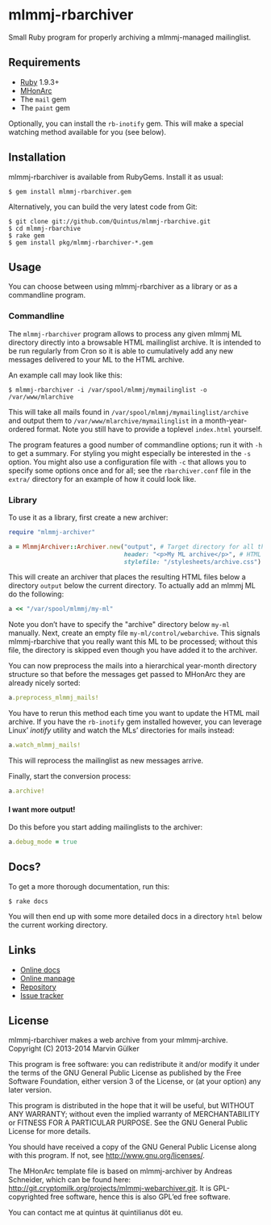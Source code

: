 mlmmj-rbarchiver
================

Small Ruby program for properly archiving a mlmmj-managed
mailinglist.

Requirements
------------

* [Ruby](http://ruby-lang.org) 1.9.3+
* [MHonArc](http://mhonarc.org)
* The `mail` gem
* The `paint` gem

Optionally, you can install the `rb-inotify` gem. This will make a
special watching method available for you (see below).

Installation
------------

mlmmj-rbarchiver is available from RubyGems. Install it as usual:

```
$ gem install mlmmj-rbarchiver.gem
```

Alternatively, you can build the very latest code from Git:

```
$ git clone git://github.com/Quintus/mlmmj-rbarchive.git
$ cd mlmmj-rbarchive
$ rake gem
$ gem install pkg/mlmmj-rbarchiver-*.gem
```

Usage
-----

You can choose between using mlmmj-rbarchiver as a library or as a
commandline program.

### Commandline ###

The `mlmmj-rbarchiver` program allows to process any given mlmmj ML
directory directly into a browsable HTML mailinglist archive. It is
intended to be run regularly from Cron so it is able to cumulatively
add any new messages delivered to your ML to the HTML archive.

An example call may look like this:

```
$ mlmmj-rbarchiver -i /var/spool/mlmmj/mymailinglist -o /var/www/mlarchive
```

This will take all mails found in
`/var/spool/mlmmj/mymailinglist/archive` and output them to
`/var/www/mlarchive/mymailinglist` in a month-year-ordered
format. Note you still have to provide a toplevel `index.html`
yourself.

The program features a good number of commandline options; run it with
`-h` to get a summary. For styling you might especially be interested
in the `-s` option. You might also use a configuration file with `-c`
that allows you to specify some options once and for all; see the
`rbarchiver.conf` file in the `extra/` directory for an example of how
it could look like.

### Library ###

To use it as a library, first create a new archiver:

``` ruby
require "mlmmj-archiver"

a = MlmmjArchiver::Archiver.new("output", # Target directory for all the messages
                                header: "<p>My ML archive</p>", # HTML to display at the top
                                stylefile: "/stylesheets/archive.css") # CSS stylesheet to reference from the HTML files
```

This will create an archiver that places the resulting HTML files
below a directory `output` below the current directory. To actually
add an mlmmj ML do the following:

``` ruby
a << "/var/spool/mlmmj/my-ml"
```

Note you don’t have to specify the "archive" directory below `my-ml`
manually. Next, create an empty file `my-ml/control/webarchive`. This
signals mlmmj-rbarchive that you really want this ML to be processed;
without this file, the directory is skipped even though you have added
it to the archiver.

You can now preprocess the mails into a hierarchical year-month
directory structure so that before the messages get passed to MHonArc
they are already nicely sorted:

``` ruby
a.preprocess_mlmmj_mails!
```

You have to rerun this method each time you want to update the HTML
mail archive. If you have the `rb-inotify` gem installed however, you
can leverage Linux’ _inotify_ utility and watch the MLs’ directories for
mails instead:

``` ruby
a.watch_mlmmj_mails!
```

This will reprocess the mailinglist as new messages arrive.

Finally, start the conversion process:

``` ruby
a.archive!
```

#### I want more output! ####

Do this before you start adding mailinglists to the
archiver:

``` ruby
a.debug_mode = true
```

Docs?
-----

To get a more thorough documentation, run this:

```
$ rake docs
```

You will then end up with some more detailed docs in a directory `html`
below the current working directory.

Links
-----

* [Online docs](http://quintus.github.io/mlmmj-rbarchive)
* [Online manpage](http://quintus.github.io/mlmmj-rbarchive/man/mlmmj-rbarchiver.1.html)
* [Repository](https://github.com/Quintus/mlmmj-rbarchive)
* [Issue tracker](https://github.com/Quintus/mlmmj-rbarchive/issues)

License
-------

mlmmj-rbarchiver makes a web archive from your mlmmj-archive.
Copyright (C) 2013-2014  Marvin Gülker

This program is free software: you can redistribute it and/or modify
it under the terms of the GNU General Public License as published by
the Free Software Foundation, either version 3 of the License, or
(at your option) any later version.

This program is distributed in the hope that it will be useful,
but WITHOUT ANY WARRANTY; without even the implied warranty of
MERCHANTABILITY or FITNESS FOR A PARTICULAR PURPOSE.  See the
GNU General Public License for more details.

You should have received a copy of the GNU General Public License
along with this program.  If not, see <http://www.gnu.org/licenses/>.

The MHonArc template file is based on mlmmj-archiver by Andreas Schneider,
which can be found here: http://git.cryptomilk.org/projects/mlmmj-webarchiver.git.
It is GPL-copyrighted free software, hence this is also GPL’ed free software.

You can contact me at quintus ät quintilianus döt eu.
